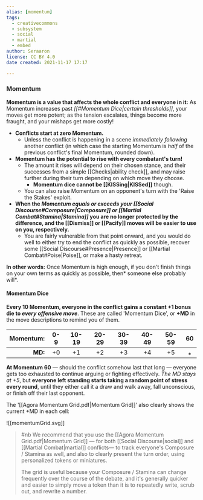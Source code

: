 ```yaml
---
alias: [momentum]
tags:
  - creativecommons
  - subsystem
  - social
  - martial
  - embed
author: Seraaron
license: CC BY 4.0
date created: 2021-11-17 17:17

---
```


### Momentum

**Momentum is a value that affects the whole conflict and everyone in it:** As Momentum increases past _[[#Momentum Dice|certain thresholds]]_, your moves get more potent; as the tension escalates, things become more fraught, and your mishaps get more costly!

-   **Conflicts start at zero Momentum.**
    -   Unless the conflict is happening in a scene _immediately following_ another conflict (in which case the starting Momentum is _half_ of the previous conflict's final Momentum, rounded down).
-   **Momentum has the potential to rise with every combatant's turn!**
    -   The amount it rises will depend on their chosen stance, and their successes from a simple [[Checks|ability check]], and may raise further during their turn depending on which move they choose.
        -   **Momentum dice cannot be [[KISSing|KISSed]]** though.
    -   You can also raise Momentum on an opponent's turn with the 'Raise the Stakes' exploit.
-   **When the _Momentum equals or exceeds your [[Social Discourse#Composure|Composure]] or [[Martial Combat#Stamina|Stamina]]_ you are no longer protected by the difference, and the [[Dismiss]] or [[Pacify]] moves will be easier to use on you, respectively.**
    -   You are fairly vulnerable from that point onward, and you would do well to either try to end the conflict as quickly as possible, recover some [[Social Discourse#Presence|Presence]] or [[Martial Combat#Poise|Poise]], or make a hasty retreat.

**In other words:** Once Momentum is high enough, if you don't finish things on your own terms as quickly as possible, then* someone else probably will*.

#### Momentum Dice

**Every 10 Momentum, everyone in the conflict gains a constant +1 bonus die to _every offensive move_**. These are called 'Momentum Dice', or **+MD** in the move descriptions to remind you of them.

| Momentum: | 0-9 | 10-19 | 20-29 | 30-39 | 40-49 | 50-59 |  60 |
| --------: | :-: | :---: | :---: | :---: | :---: | :---: | :-: |
|   **MD:** |  +0 |   +1  |   +2  |   +3  |   +4  |   +5  |  ⁎  |

**At Momentum 60** — should the conflict somehow last that long — everyone gets too exhausted to continue arguing or fighting effectively. _The MD stays at +5_, but **everyone left standing starts taking a random point of stress every round**, until they either call it a draw and walk away, fall unconscious, or finish off their last opponent.

The  '[[Agora Momentum Grid.pdf|Momentum Grid]]' also clearly shows the current +MD in each cell:

![[momentumGrid.svg]]

> #nb
> We recommend that you use the [[Agora Momentum Grid.pdf|Momentum Grid]] — for both [[Social Discourse|social]] and [[Martial Combat|martial]] conflicts— to track everyone's Composure / Stamina as well, and also to clearly present the turn order, using personalized tokens or miniatures.
>
> The grid is useful because your Composure / Stamina can change frequently over the course of the debate, and it's generally quicker and easier to simply move a token than it is to repeatedly write, scrub out, and rewrite a number.

